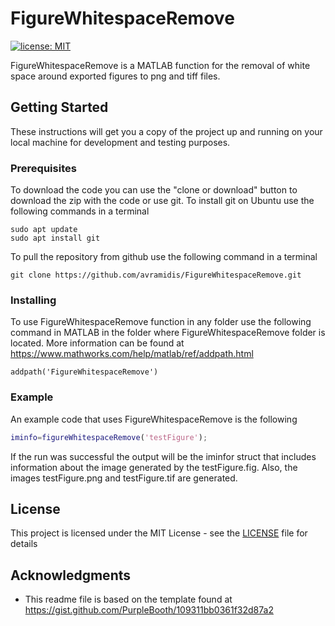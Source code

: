 # FigureWhitespaceRemove

[![license: MIT](https://img.shields.io/badge/License-MIT-yellow.svg)](https://github.com/avramidis/FigureWhitespaceRemove/blob/master/LICENSE)

FigureWhitespaceRemove is a MATLAB function for the removal of white space around exported figures to png and tiff files.

## Getting Started

These instructions will get you a copy of the project up and running on your local machine for development and testing purposes.

### Prerequisites

To download the code you can use the "clone or download" button to download the zip with the code or use git.
To install git on Ubuntu use the following commands in a terminal

```
sudo apt update
sudo apt install git
```

To pull the repository from github use the following command in a terminal

```
git clone https://github.com/avramidis/FigureWhitespaceRemove.git
```

### Installing

To use FigureWhitespaceRemove function in any folder use the following command in MATLAB in the folder where FigureWhitespaceRemove folder is located. More information can be found at https://www.mathworks.com/help/matlab/ref/addpath.html

```
addpath('FigureWhitespaceRemove')
```

### Example

An example code that uses FigureWhitespaceRemove is the following

```matlab
iminfo=figureWhitespaceRemove('testFigure');
```

If the run was successful the output will be the iminfor struct that includes information about the image generated by the testFigure.fig. Also, the images testFigure.png and testFigure.tif are generated.

## License

This project is licensed under the MIT License - see the [LICENSE](LICENSE) file for details

## Acknowledgments

* This readme file is based on the template found at https://gist.github.com/PurpleBooth/109311bb0361f32d87a2
